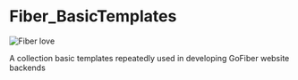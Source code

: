 # Fiber_BasicTemplates

![Fiber love](https://github.com/Joe-BN/Fiber_BasicTemplates/assets/128038111/691f1340-8992-4300-8e10-96f44ee803fd)

A collection basic templates repeatedly used in developing GoFiber website backends
